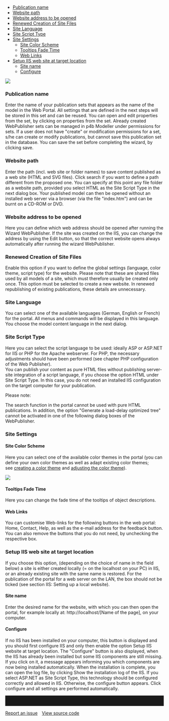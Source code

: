 -   [Publication name](#publication-name)
-   [Website path](#website-path)
-   [Website address to be
    opened](#website-address-to-be-opened)
-   [Renewed Creation of Site Files](#renewed-creation-of-site-files)
-   [Site Language](#site-language)
-   [Site Script Type](#site-script-type)
-   [Site Settings](#site-settings)
    -   [Site Color Scheme](#site-color-scheme)
    -   [Tooltips Fade Time](#tooltips-fade-time)
    -   [Web Links](#web-links)
-   [Setup IIS web site at target location](#setup-iis-web-site-at-target-location)
    -   [Site name](#site-name)
    -   [Configure](#configure)


![](//images.ctfassets.net/utx1h0gfm1om/3F9LxbT8MMgmY0kG6Eio2e/483a2d56936348ae0362fd85045e38fb/328846.png)

### Publication name

Enter the name of your publication sets that appears as the name of the
model in the Web Portal. All settings that are defined in the next steps
will be stored in this set and can be reused. You can open and edit
properties from the set, by clicking on properties from the set. Already
created WebPublisher sets can be managed in p4b Modeller under
permissions for sets. If a user does not have "create" or modification
permissions for a set, s/he can create or modify publications, but
cannot save this publication set in the database. You can save the set
before completing the wizard, by clicking save.

### Website path

Enter the path (incl. web site or folder names) to save content
published as a web site (HTML and SVG files). Click search if you want
to define a path different from the proposed one. You can specify at
this point any file folder as a website path, provided you select HTML
as the Site Script Type in the next dialog box. Your published model can
then be opened without an installed web server via a browser (via the
file "index.htm") and can be burnt on a CD-ROM or DVD.

### Website address to be opened

Here you can define which web address should be opened after running the
Wizard WebPublisher. If the site was created on the IIS, you can change
the address by using the Edit button, so that the correct website opens
always automatically after running the wizard WebPublisher.

### Renewed Creation of Site Files

Enable this option if you want to define the global settings (language,
color theme, script type) for the website. Please note that these are
shared files used by all models of a site, which must therefore usually
be created only once. This option must be selected to create a new
website. In renewed republishing of existing publications, these details
are unnecessary.

### Site Language

You can select one of the available languages (German, English or
French) for the portal. All menus and commands will be displayed in this
language. You choose the model content language in the next dialog.

### Site Script Type

Here you can select the script language to be used: ideally ASP or
ASP.NET for IIS or PHP for the Apache webserver. For PHP, the necessary
adjustments should have been performed (see chapter PHP configuration of
the Web Publisher).   
You can publish your content as pure HTML files without publishing
server-site integration of a script language, if you choose the option
HTML under Site Script Type. In this case, you do not need an installed
IIS configuration on the target computer for your publication.

<div class="info">
Please note:

The search function in the portal cannot be used with pure HTML
publications. In addition, the option "Generate a load-delay optimized
tree" cannot be activated in one of the following dialog boxes of the
WebPublisher.
</div>


### Site Settings

#### Site Color Scheme

Here you can select one of the available color themes in the portal (you
can define your own color themes as well as adapt existing color themes;
see [creating a color theme](creating-a-color-theme) and [adjusting the
color theme](adjusting-the-color-theme)).

![](//images.ctfassets.net/utx1h0gfm1om/4Ypx8sAzFYI860WQseEsIO/fe40c54d42e9cbe8f69d0237736d0443/328848.png)


#### Tooltips Fade Time

Here you can change the fade time of the tooltips of object
descriptions.

#### Web Links

You can customise Web-links for the following buttons in the web portal:
Home, Contact, Help, as well as the e-mail address for the feedback
button. You can also remove the buttons that you do not need, by
unchecking the respective box.

### Setup IIS web site at target location

If you choose this option, (depending on the choice of name in the field
below) a site is either created locally (= on the localhost on your PC)
in IIS, or an already existing site with the same name is restored. For
the publication of the portal for a web server on the LAN, the box
should not be ticked (see section IIS: Setting up a local website).

#### Site name

Enter the desired name for the website, with which you can then open the
portal, for example locally at: http://localhost/\[Name of the page\],
on your computer.

#### Configure

If no IIS has been installed on your computer, this button is displayed
and you should first configure IIS and only then enable the option Setup
IIS website at target location. The "Configure" button is also
displayed, when the IIS has already been installed but some IIS
components are still missing. If you click on it, a message appears
informing you which components are now being installed automatically.
When the installation is complete, you can open the log file, by
clicking Show the installation log of the IIS. If you select ASP.NET as
Site Script Type, this technology should be configured correctly and
allowed in IIS. Otherwise, the configure button appears. Click configure
and all settings are performed automatically.

<hr style="padding-top:2rem" />
<a href="https://github.com/process4/docs/issues" target="_blank" class="bgw btn btn-primary btn-lg shadow-sm">Report an issue</a>
<a href="https://github.com/process4/docs" target="_blank" class="bgw btn btn-primary btn-lg shadow-sm" style="margin-left:10px;">View source code</a>